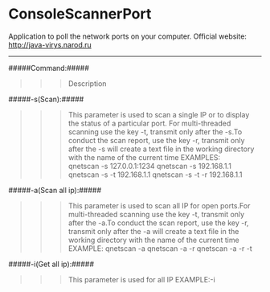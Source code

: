 # ConsoleScannerPort
Application to poll the network ports on your computer.
Official website: http://java-virys.narod.ru
***
#####Command:#####
>>>Description  

#####-s(Scan):#####
>>>This parameter is used to scan a single IP or to display
                 the status of a particular port. For multi-threaded scanning
                 use the key -t, transmit only after the -s.To conduct the scan
                 report, use the key -r, transmit only after the -s will create
                 a text file in the working directory with the name of the
                 current time
                 EXAMPLES:  
				 qnetscan -s 127.0.0.1:1234
				 qnetscan -s 192.168.1.1
				 qnetscan -s -t 192.168.1.1
				 qnetscan -s -t -r 192.168.1.1  

#####-a(Scan all ip):#####
>>>This parameter is used to scan all IP for open ports.For
                 multi-threaded scanning use the key -t, transmit only after
                 the -a.To conduct the scan report, use the key -r, transmit
                 only after the -a will create a text file in the working
                 directory with the name of the current time
                 EXAMPLE:
				 qnetscan -a
				 qnetscan -a -r
				 qnetscan -a -r -t  

#####-i(Get all ip):#####
>>>This parameter is used for all IP
EXAMPLE:-i  
